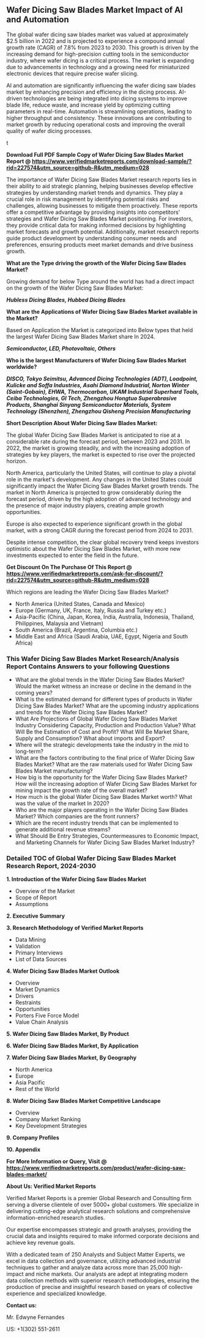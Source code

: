 <h2>Wafer Dicing Saw Blades Market Impact of AI and Automation</h2><p>The global wafer dicing saw blades market was valued at approximately $2.5 billion in 2022 and is projected to experience a compound annual growth rate (CAGR) of 7.8% from 2023 to 2030. This growth is driven by the increasing demand for high-precision cutting tools in the semiconductor industry, where wafer dicing is a critical process. The market is expanding due to advancements in technology and a growing need for miniaturized electronic devices that require precise wafer slicing.</p><p>AI and automation are significantly influencing the wafer dicing saw blades market by enhancing precision and efficiency in the dicing process. AI-driven technologies are being integrated into dicing systems to improve blade life, reduce waste, and increase yield by optimizing cutting parameters in real-time. Automation is streamlining operations, leading to higher throughput and consistency. These innovations are contributing to market growth by reducing operational costs and improving the overall quality of wafer dicing processes.</p>t</p><p id="" class=""><strong>Download Full PDF Sample Copy of Wafer Dicing Saw Blades Market Report @ <a href="https://www.verifiedmarketreports.com/download-sample/?rid=227574&utm_source=github-R&utm_medium=028" target="_blank">https://www.verifiedmarketreports.com/download-sample/?rid=227574&utm_source=github-R&utm_medium=028</a></strong></p><p>The importance of&nbsp;Wafer Dicing Saw Blades Market research reports lies in their ability to aid strategic planning, helping businesses develop effective strategies by understanding market trends and dynamics. They play a crucial role in risk management by identifying potential risks and challenges, allowing businesses to mitigate them proactively. These reports offer a competitive advantage by providing insights into competitors' strategies and Wafer Dicing Saw Blades Market positioning. For investors, they provide critical data for making informed decisions by highlighting market forecasts and growth potential. Additionally, market research reports guide product development by understanding consumer needs and preferences, ensuring products meet market demands and drive business growth.</p><p><strong>What are the&nbsp;Type driving the growth of the Wafer Dicing Saw Blades Market?</strong></p><p id="" class="">Growing demand for below Type around the world has had a direct impact on the growth of the Wafer Dicing Saw Blades Market:</p><em><strong>Hubless Dicing Blades, Hubbed Dicing Blades</strong></em></p><strong>What are the&nbsp;Applications&nbsp;of Wafer Dicing Saw Blades Market available in the Market?</strong></p><p id="" class="">Based on Application the Market is categorized into Below types that held the largest Wafer Dicing Saw Blades Market share In 2024.</p><em><strong>Semiconductor, LED, Photovoltaic, Others</strong></em></p><strong>Who is the largest Manufacturers of Wafer Dicing Saw Blades Market worldwide?</strong></p><p><em><strong>DISCO, Tokyo Seimitsu, Advanced Dicing Technologies (ADT), Loadpoint, Kulicke and Soffa Industries, Asahi Diamond Industrial, Norton Winter (Saint-Gobain), EHWA, Thermocarbon, UKAM Industrial Superhard Tools, Ceiba Technologies, Gl Tech, Zhengzhou Hongtuo Superabrasive Products, Shanghai Sinyang Semiconductor Materials, System Technology (Shenzhen), Zhengzhou Qisheng Precision Manufacturing</strong></em></p><p id="" class=""><strong>Short Description About Wafer Dicing Saw Blades Market:</strong></p><p>The global Wafer Dicing Saw Blades Market is anticipated to rise at a considerable rate during the forecast period, between 2023 and 2031. In 2022, the market is growing steadily, and with the increasing adoption of strategies by key players, the market is expected to rise over the projected horizon.</p><p>North America, particularly the United States, will continue to play a pivotal role in the market's development. Any changes in the United States could significantly impact the Wafer Dicing Saw Blades Market growth trends. The market in North America is projected to grow considerably during the forecast period, driven by the high adoption of advanced technology and the presence of major industry players, creating ample growth opportunities.</p><p>Europe is also expected to experience significant growth in the global market, with a strong CAGR during the forecast period from 2024 to 2031.</p><p>Despite intense competition, the clear global recovery trend keeps investors optimistic about the Wafer Dicing Saw Blades Market, with more new investments expected to enter the field in the future.</p><p id="" class=""><strong>Get Discount On The Purchase Of This Report @ <a href="https://www.verifiedmarketreports.com/ask-for-discount/?rid=227574&utm_source=github-R&utm_medium=028" target="_blank">https://www.verifiedmarketreports.com/ask-for-discount/?rid=227574&utm_source=github-R&utm_medium=028</a></strong></p>Which regions are leading the Wafer Dicing Saw Blades Market?</p><ul><li>North America (United States, Canada and Mexico)</li><li>Europe (Germany, UK, France, Italy, Russia and Turkey etc.)</li><li>Asia-Pacific (China, Japan, Korea, India, Australia, Indonesia, Thailand, Philippines, Malaysia and Vietnam)</li><li>South America (Brazil, Argentina, Columbia etc.)</li><li>Middle East and Africa (Saudi Arabia, UAE, Egypt, Nigeria and South Africa)</li></ul><h3 id="" class="">This Wafer Dicing Saw Blades Market Research/Analysis Report Contains Answers to your following Questions</h3><ul><li>What are the global trends in the Wafer Dicing Saw Blades Market? Would the market witness an increase or decline in the demand in the coming years?</li><li>What is the estimated demand for different types of products in Wafer Dicing Saw Blades Market? What are the upcoming industry applications and trends for the Wafer Dicing Saw Blades Market?</li><li>What Are Projections of Global Wafer Dicing Saw Blades Market Industry Considering Capacity, Production and Production Value? What Will Be the Estimation of Cost and Profit? What Will Be Market Share, Supply and Consumption? What about imports and Export?</li><li>Where will the strategic developments take the industry in the mid to long-term?</li><li>What are the factors contributing to the final price of Wafer Dicing Saw Blades Market? What are the raw materials used for Wafer Dicing Saw Blades Market manufacturing?</li><li>How big is the opportunity for the Wafer Dicing Saw Blades Market? How will the increasing adoption of Wafer Dicing Saw Blades Market for mining impact the growth rate of the overall market?</li><li>How much is the global Wafer Dicing Saw Blades Market worth? What was the value of the market In 2020?</li><li>Who are the major players operating in the Wafer Dicing Saw Blades Market? Which companies are the front runners?</li><li>Which are the recent industry trends that can be implemented to generate additional revenue streams?</li><li>What Should Be Entry Strategies, Countermeasures to Economic Impact, and Marketing Channels for Wafer Dicing Saw Blades Market Industry?</li></ul><h3 id="" class="">Detailed TOC of Global Wafer Dicing Saw Blades Market Research Report, 2024-2030</h3><p id="" class=""><strong>1. Introduction of the Wafer Dicing Saw Blades Market</strong></p><ul><li>Overview of the Market</li><li>Scope of Report</li><li>Assumptions</li></ul><p id="" class=""><strong>2. Executive Summary</strong></p><p id="" class=""><strong>3. Research Methodology of Verified Market Reports</strong></p><ul><li>Data Mining</li><li>Validation</li><li>Primary Interviews</li><li>List of Data Sources</li></ul><p id="" class=""><strong>4. Wafer Dicing Saw Blades Market Outlook</strong></p><ul><li>Overview</li><li>Market Dynamics</li><li>Drivers</li><li>Restraints</li><li>Opportunities</li><li>Porters Five Force Model</li><li>Value Chain Analysis</li></ul><p id="" class=""><strong>5. Wafer Dicing Saw Blades Market, By Product</strong></p><p id="" class=""><strong>6. Wafer Dicing Saw Blades Market, By Application</strong></p><p id="" class=""><strong>7. Wafer Dicing Saw Blades Market, By Geography</strong></p><ul><li>North America</li><li>Europe</li><li>Asia Pacific</li><li>Rest of the World</li></ul><p id="" class=""><strong>8. Wafer Dicing Saw Blades Market Competitive Landscape</strong></p><ul><li>Overview</li><li>Company Market Ranking</li><li>Key Development Strategies</li></ul><p id="" class=""><strong>9. Company Profiles</strong></p><p id="" class=""><strong>10. Appendix</strong></p><p id="" class=""><strong>For More Information or Query, Visit @ <a href="https://www.verifiedmarketreports.com/product/wafer-dicing-saw-blades-market/" target="_blank">https://www.verifiedmarketreports.com/product/wafer-dicing-saw-blades-market/</a></strong></p><p id="" class=""><strong>About Us: Verified Market Reports</strong></p><p id="" class="">Verified Market Reports is a premier Global Research and Consulting firm serving a diverse clientele of over 5000+ global customers. We specialize in delivering cutting-edge analytical research solutions and comprehensive information-enriched research studies.</p><p id="" class="">Our expertise encompasses strategic and growth analyses, providing the crucial data and insights required to make informed corporate decisions and achieve key revenue goals.</p><p id="" class="">With a dedicated team of 250 Analysts and Subject Matter Experts, we excel in data collection and governance, utilizing advanced industrial techniques to gather and analyze data across more than 25,000 high-impact and niche markets. Our analysts are adept at integrating modern data collection methods with superior research methodologies, ensuring the production of precise and insightful research based on years of collective experience and specialized knowledge.</p><p id="" class=""><strong>Contact us:</strong></p><p id="" class="">Mr. Edwyne Fernandes</p><p id="" class="">US: +1(302) 551-2611</p>